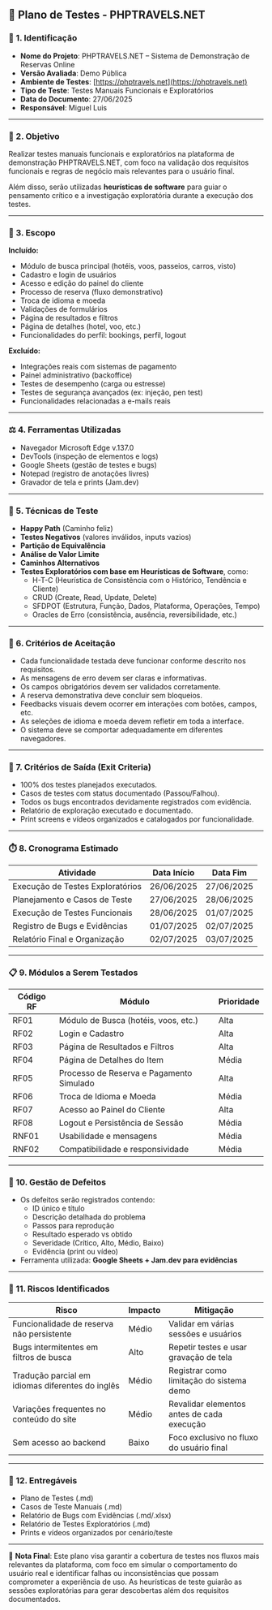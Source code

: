 ## 🧪 Plano de Testes - PHPTRAVELS.NET

### 📌 1. Identificação

* **Nome do Projeto**: PHPTRAVELS.NET – Sistema de Demonstração de Reservas Online
* **Versão Avaliada**: Demo Pública
* **Ambiente de Testes**: [https://phptravels.net](https://phptravels.net)
* **Tipo de Teste**: Testes Manuais Funcionais e Exploratórios
* **Data do Documento**: 27/06/2025
* **Responsável**: Miguel Luis

---

### 🎯 2. Objetivo

Realizar testes manuais funcionais e exploratórios na plataforma de demonstração PHPTRAVELS.NET, com foco na validação dos requisitos funcionais e regras de negócio mais relevantes para o usuário final.

Além disso, serão utilizadas **heurísticas de software** para guiar o pensamento crítico e a investigação exploratória durante a execução dos testes.

---

### 🧩 3. Escopo

**Incluído:**

* Módulo de busca principal (hotéis, voos, passeios, carros, visto)
* Cadastro e login de usuários
* Acesso e edição do painel do cliente
* Processo de reserva (fluxo demonstrativo)
* Troca de idioma e moeda
* Validações de formulários
* Página de resultados e filtros
* Página de detalhes (hotel, voo, etc.)
* Funcionalidades do perfil: bookings, perfil, logout

**Excluído:**

* Integrações reais com sistemas de pagamento
* Painel administrativo (backoffice)
* Testes de desempenho (carga ou estresse)
* Testes de segurança avançados (ex: injeção, pen test)
* Funcionalidades relacionadas a e-mails reais

---

### ⚖️ 4. Ferramentas Utilizadas

* Navegador Microsoft Edge v.137.0
* DevTools (inspeção de elementos e logs)
* Google Sheets (gestão de testes e bugs)
* Notepad (registro de anotações livres)
* Gravador de tela e prints (Jam.dev)

---

### 🧪 5. Técnicas de Teste

* **Happy Path** (Caminho feliz)
* **Testes Negativos** (valores inválidos, inputs vazios)
* **Partição de Equivalência**
* **Análise de Valor Limite**
* **Caminhos Alternativos**
* **Testes Exploratórios com base em Heurísticas de Software**, como:
  * H-T-C (Heurística de Consistência com o Histórico, Tendência e Cliente)
  * CRUD (Create, Read, Update, Delete)
  * SFDPOT (Estrutura, Função, Dados, Plataforma, Operações, Tempo)
  * Oracles de Erro (consistência, ausência, reversibilidade, etc.)

---

### 📄 6. Critérios de Aceitação

* Cada funcionalidade testada deve funcionar conforme descrito nos requisitos.
* As mensagens de erro devem ser claras e informativas.
* Os campos obrigatórios devem ser validados corretamente.
* A reserva demonstrativa deve concluir sem bloqueios.
* Feedbacks visuais devem ocorrer em interações com botões, campos, etc.
* As seleções de idioma e moeda devem refletir em toda a interface.
* O sistema deve se comportar adequadamente em diferentes navegadores.

---

### 🚦 7. Critérios de Saída (Exit Criteria)

* 100% dos testes planejados executados.
* Casos de testes com status documentado (Passou/Falhou).
* Todos os bugs encontrados devidamente registrados com evidência.
* Relatório de exploração executado e documentado.
* Print screens e vídeos organizados e catalogados por funcionalidade.

---

### ⏱️ 8. Cronograma Estimado

| Atividade                   | Data Início | Data Fim   |
| --------------------------- | ----------- | ---------- |
| Execução de Testes Exploratórios | 26/06/2025 | 27/06/2025 |
| Planejamento e Casos de Teste    | 27/06/2025 | 28/06/2025 |
| Execução de Testes Funcionais   | 28/06/2025 | 01/07/2025 |
| Registro de Bugs e Evidências   | 01/07/2025 | 02/07/2025 |
| Relatório Final e Organização   | 02/07/2025 | 03/07/2025 |

---

### 📋 9. Módulos a Serem Testados

| Código RF | Módulo                                  | Prioridade |
|-----------|------------------------------------------|------------|
| RF01      | Módulo de Busca (hotéis, voos, etc.)     | Alta       |
| RF02      | Login e Cadastro                         | Alta       |
| RF03      | Página de Resultados e Filtros           | Alta       |
| RF04      | Página de Detalhes do Item               | Média      |
| RF05      | Processo de Reserva e Pagamento Simulado | Alta       |
| RF06      | Troca de Idioma e Moeda                  | Média      |
| RF07      | Acesso ao Painel do Cliente              | Alta       |
| RF08      | Logout e Persistência de Sessão          | Média      |
| RNF01     | Usabilidade e mensagens                  | Média      |
| RNF02     | Compatibilidade e responsividade         | Média      |

---

### 🐞 10. Gestão de Defeitos

* Os defeitos serão registrados contendo:
  * ID único e título
  * Descrição detalhada do problema
  * Passos para reprodução
  * Resultado esperado vs obtido
  * Severidade (Crítico, Alto, Médio, Baixo)
  * Evidência (print ou vídeo)
* Ferramenta utilizada: **Google Sheets + Jam.dev para evidências**

---

### 📌 11. Riscos Identificados

| Risco                                           | Impacto | Mitigação                                 |
|------------------------------------------------|---------|--------------------------------------------|
| Funcionalidade de reserva não persistente      | Médio   | Validar em várias sessões e usuários       |
| Bugs intermitentes em filtros de busca         | Alto    | Repetir testes e usar gravação de tela     |
| Tradução parcial em idiomas diferentes do inglês| Médio   | Registrar como limitação do sistema demo   |
| Variações frequentes no conteúdo do site       | Médio   | Revalidar elementos antes de cada execução |
| Sem acesso ao backend                          | Baixo   | Foco exclusivo no fluxo do usuário final   |

---

### 📁 12. Entregáveis

* Plano de Testes (.md)
* Casos de Teste Manuais (.md)
* Relatório de Bugs com Evidências (.md/.xlsx)
* Relatório de Testes Exploratórios (.md)
* Prints e vídeos organizados por cenário/teste

---

🎯 **Nota Final**: Este plano visa garantir a cobertura de testes nos fluxos mais relevantes da plataforma, com foco em simular o comportamento do usuário real e identificar falhas ou inconsistências que possam comprometer a experiência de uso. As heurísticas de teste guiarão as sessões exploratórias para gerar descobertas além dos requisitos documentados.

